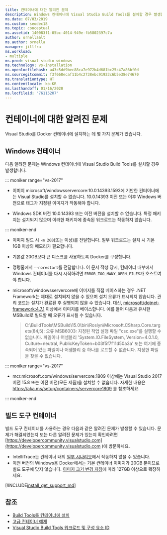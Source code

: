 ```yaml
---
title: 컨테이너에 대한 알려진 문제
description: Windows 컨테이너에 Visual Studio Build Tools를 설치할 경우 발생할 수 있는 알려진 문제에 대해 자세히 알아봅니다.
ms.date: 07/03/2019
ms.custom: seodec18
ms.topic: conceptual
ms.assetid: 140083f1-05bc-4014-949e-fb5802397c7a
author: ornellaalt
ms.author: ornella
manager: jillfra
ms.workload:
- multiple
ms.prod: visual-studio-windows
ms.technology: vs-installation
ms.openlocfilehash: a43c5dd9bec88ca7e972b4d681bc25c47a86bf0d
ms.sourcegitcommit: f3f668ecaf11b4c2738ebc91923c6b5e38e74670
ms.translationtype: HT
ms.contentlocale: ko-KR
ms.lasthandoff: 01/16/2020
ms.locfileid: "76115207"
---
```

# <a name="known-issues-for-containers"></a>컨테이너에 대한 알려진 문제

Visual Studio를 Docker 컨테이너에 설치하는 데 몇 가지 문제가 있습니다.

## <a name="windows-container"></a>Windows 컨테이너

다음 알려진 문제는 Windows 컨테이너에 Visual Studio Build Tools를 설치할 경우 발생합니다.

::: moniker range="vs-2017"

* 이미지 microsoft/windowsservercore:10.0.14393.1593에 기반한 컨터이너에는 Visual Studio를 설치할 수 없습니다. 10.0.14393 이전 또는 이후 Windows 버전으로 태그가 지정된 이미지가 작동해야 합니다.

* Windows SDK 버전 10.0.14393 또는 이전 버전을 설치할 수 없습니다. 특정 패키지는 설치되지 않으며 이러한 패키지에 종속된 워크로드는 작동하지 않습니다.

::: moniker-end

* 이미지 빌드 시 `-m 2GB`(또는 이상)를 전달합니다. 일부 워크로드는 설치 시 기본 1GB 이상의 메모리가 필요합니다.
* 기본값 20GB보다 큰 디스크를 사용하도록 Docker를 구성합니다.
* 명령줄에서 `--norestart`를 전달합니다. 이 문서 작성 당시, 컨테이너 내부에서 Windows 컨테이너를 다시 시작하려면 `ERROR_TOO_MANY_OPEN_FILES`가 호스트여야 합니다.
* microsoft/windowsservercore에 이미지를 직접 베이스하는 경우 .NET Framework는 제대로 설치되지 않을 수 있으며 설치 오류가 표시되지 않습니다. 관리 코드는 설치가 완료된 후 실행되지 않을 수 있습니다. 대신, [microsoft/dotnet-framework:4.7.1](https://hub.docker.com/r/microsoft/dotnet-framework) 이상에서 이미지를 베이스합니다. 예를 들어 다음과 유사한 MSBuild로 빌드할 때 오류가 표시될 수 있습니다.

  > C:\BuildTools\MSBuild\15.0\bin\Roslyn\Microsoft.CSharp.Core.targets(84,5): 오류 MSB6003: 지정된 작업 실행 파일 "csc.exe"를 실행할 수 없습니다. 파일이나 어셈블리 'System.IO.FileSystem, Version=4.0.1.0, Culture=neutral, PublicKeyToken=b03f5f7f11d50a3a' 또는 여기에 종속되어 있는 파일이나 어셈블리 중 하나를 로드할 수 없습니다. 지정한 파일을 찾을 수 없습니다.

::: moniker range="vs-2017"

* mcr.microsoft.com/windows/servercore:1809 이상에는 Visual Studio 2017 버전 15.8 또는 이전 버전(모든 제품)을 설치할 수 없습니다. 자세한 내용은 https://aka.ms/setup/containers/servercore1809 를 참조하세요.

::: moniker-end

## <a name="build-tools-container"></a>빌드 도구 컨테이너

빌드 도구 컨테이너를 사용하는 경우 다음과 같은 알려진 문제가 발생할 수 있습니다. 문제가 해결되었는지 또는 다른 알려진 문제가 있는지 확인하려면 [https://developercommunity.visualstudio.com](https://developercommunity.visualstudio.com )에 방문하세요.

* IntelliTrace는 컨테이너 내의 [일부 시나리오](https://github.com/Microsoft/vstest/issues/940)에서 작동하지 않을 수 있습니다.
* 이전 버전의 Windows용 Docker에서는 기본 컨테이너 이미지가 20GB 뿐이므로 빌드 도구에 맞지 않습니다. [이미지 크기 변경 지침](/virtualization/windowscontainers/manage-containers/container-storage#storage-limits)에 따라 127GB 이상으로 확장하세요.

[!INCLUDE[install_get_support_md](includes/install_get_support_md.md)]

## <a name="see-also"></a>참조

* [Build Tools를 컨테이너에 설치](build-tools-container.md)
* [고급 컨테이너 예제](advanced-build-tools-container.md)
* [Visual Studio Build Tools 워크로드 및 구성 요소 ID](workload-component-id-vs-build-tools.md)
